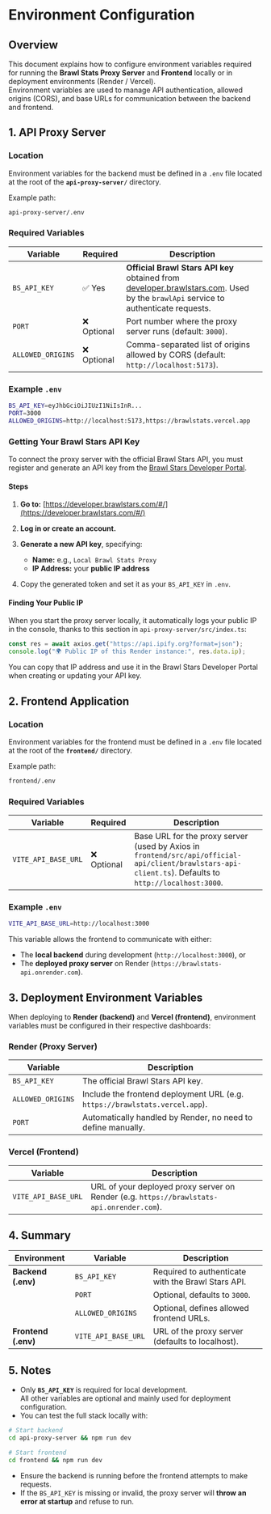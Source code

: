 # Environment Configuration

## Overview

This document explains how to configure environment variables required for running the **Brawl Stats Proxy Server** and **Frontend** locally or in deployment environments (Render / Vercel).  
Environment variables are used to manage API authentication, allowed origins (CORS), and base URLs for communication between the backend and frontend.

## 1. API Proxy Server

### Location

Environment variables for the backend must be defined in a `.env` file located at the root of the **`api-proxy-server/`** directory.

Example path:

```bash
api-proxy-server/.env
```

### Required Variables

| Variable          | Required    | Description                                                                                                                                                              |
| ----------------- | ----------- | ------------------------------------------------------------------------------------------------------------------------------------------------------------------------ |
| `BS_API_KEY`      | ✅ Yes      | **Official Brawl Stars API key** obtained from [developer.brawlstars.com](https://developer.brawlstars.com/#/). Used by the `brawlApi` service to authenticate requests. |
| `PORT`            | ❌ Optional | Port number where the proxy server runs (default: `3000`).                                                                                                               |
| `ALLOWED_ORIGINS` | ❌ Optional | Comma-separated list of origins allowed by CORS (default: `http://localhost:5173`).                                                                                      |

### Example `.env`

```bash
BS_API_KEY=eyJhbGciOiJIUzI1NiIsInR...
PORT=3000
ALLOWED_ORIGINS=http://localhost:5173,https://brawlstats.vercel.app
```

### Getting Your Brawl Stars API Key

To connect the proxy server with the official Brawl Stars API, you must register and generate an API key from the [Brawl Stars Developer Portal](https://developer.brawlstars.com/#/).

#### Steps

1. **Go to:** [https://developer.brawlstars.com/#/](https://developer.brawlstars.com/#/)
2. **Log in or create an account.**
3. **Generate a new API key**, specifying:

   - **Name:** e.g., `Local Brawl Stats Proxy`
   - **IP Address:** your **public IP address**

4. Copy the generated token and set it as your `BS_API_KEY` in `.env`.

#### Finding Your Public IP

When you start the proxy server locally, it automatically logs your public IP in the console, thanks to this section in `api-proxy-server/src/index.ts`:

```ts
const res = await axios.get("https://api.ipify.org?format=json");
console.log("🌍 Public IP of this Render instance:", res.data.ip);
```

You can copy that IP address and use it in the Brawl Stars Developer Portal when creating or updating your API key.

## 2. Frontend Application

### Location

Environment variables for the frontend must be defined in a `.env` file located at the root of the **`frontend/`** directory.

Example path:

```bash
frontend/.env
```

### Required Variables

| Variable            | Required    | Description                                                                                                                                            |
| ------------------- | ----------- | ------------------------------------------------------------------------------------------------------------------------------------------------------ |
| `VITE_API_BASE_URL` | ❌ Optional | Base URL for the proxy server (used by Axios in `frontend/src/api/official-api/client/brawlstars-api-client.ts`). Defaults to `http://localhost:3000`. |

### Example `.env`

```bash
VITE_API_BASE_URL=http://localhost:3000
```

This variable allows the frontend to communicate with either:

- The **local backend** during development (`http://localhost:3000`), or
- The **deployed proxy server** on Render (`https://brawlstats-api.onrender.com`).

## 3. Deployment Environment Variables

When deploying to **Render (backend)** and **Vercel (frontend)**, environment variables must be configured in their respective dashboards:

### Render (Proxy Server)

| Variable          | Description                                                                 |
| ----------------- | --------------------------------------------------------------------------- |
| `BS_API_KEY`      | The official Brawl Stars API key.                                           |
| `ALLOWED_ORIGINS` | Include the frontend deployment URL (e.g. `https://brawlstats.vercel.app`). |
| `PORT`            | Automatically handled by Render, no need to define manually.                |

### Vercel (Frontend)

| Variable            | Description                                                                               |
| ------------------- | ----------------------------------------------------------------------------------------- |
| `VITE_API_BASE_URL` | URL of your deployed proxy server on Render (e.g. `https://brawlstats-api.onrender.com`). |

## 4. Summary

| Environment         | Variable            | Description                                        |
| ------------------- | ------------------- | -------------------------------------------------- |
| **Backend (.env)**  | `BS_API_KEY`        | Required to authenticate with the Brawl Stars API. |
|                     | `PORT`              | Optional, defaults to `3000`.                      |
|                     | `ALLOWED_ORIGINS`   | Optional, defines allowed frontend URLs.           |
| **Frontend (.env)** | `VITE_API_BASE_URL` | URL of the proxy server (defaults to localhost).   |

## 5. Notes

- Only **`BS_API_KEY`** is required for local development.  
   All other variables are optional and mainly used for deployment configuration.
- You can test the full stack locally with:

```bash
# Start backend
cd api-proxy-server && npm run dev

# Start frontend
cd frontend && npm run dev
```

- Ensure the backend is running before the frontend attempts to make requests.
- If the `BS_API_KEY` is missing or invalid, the proxy server will **throw an error at startup** and refuse to run.
